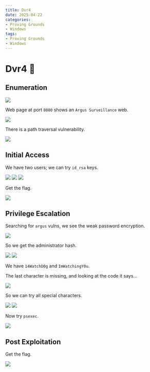 ```yaml
---
title: Dvr4
date: 2025-04-22
categories:
- Proving Grounds
- Windows
tags:
- Proving Grounds
- Windows
---
```



# Dvr4 🔸
<!-- more -->

## Enumeration

![](../assets/Pasted%20image%2020250422203804.png)

Web page at port `8080` shows an `Argus Surveillance` web.

![](../assets/Pasted%20image%2020250422205104.png)

There is a path traversal vulnerability.

![](../assets/Pasted%20image%2020250422205523.png)

## Initial Access

We have two users; we can try `id_rsa` keys.

![](../assets/Pasted%20image%2020250422234443.png)
![](../assets/Pasted%20image%2020250422235242.png)
![](../assets/Pasted%20image%2020250422235347.png)

Get the flag.

![](../assets/Pasted%20image%2020250422235451.png)

## Privilege Escalation

Searching for `argus` vulns, we see the weak password encryption.

![](../assets/Pasted%20image%2020250423101858.png)

So we get the administrator hash.

![](../assets/Pasted%20image%2020250423101910.png)
![](../assets/Pasted%20image%2020250423102055.png)

We have `14WatchD0g` and `ImWatchingY0u`.

The last character is missing, and looking at the code it says...

![](../assets/Pasted%20image%2020250423113753.png)

So we can try all special characters.

![](../assets/Pasted%20image%2020250423113824.png)
![](../assets/Pasted%20image%2020250423113834.png)

Now try `psexec`.

![](../assets/Pasted%20image%2020250423113852.png)

## Post Exploitation

Get the flag.

![](../assets/Pasted%20image%2020250423113907.png)

